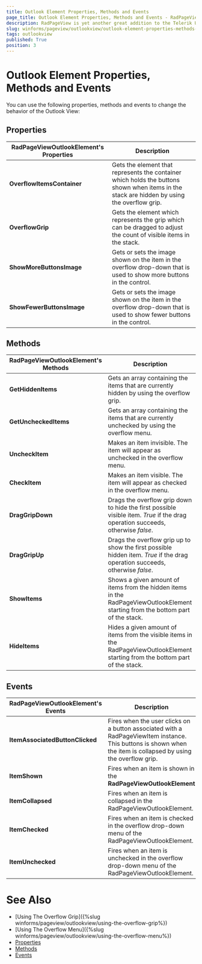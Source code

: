 ```yaml
---
title: Outlook Element Properties, Methods and Events
page_title: Outlook Element Properties, Methods and Events - RadPageView
description: RadPageView is yet another great addition to the Telerik UI for WinForms suite. As the name implies, this control layouts pages of subcontrols in different views.
slug: winforms/pageview/outlookview/outlook-element-properties-methods-events
tags: outlookview
published: True
position: 3
---
```


# Outlook Element Properties, Methods and Events

You can use the following properties, methods and events to change the behavior of the Outlook View:

## Properties

|RadPageViewOutlookElement's Properties|Description|
|----|----|
|**OverflowItemsContainer**|Gets the element that represents the container which holds the buttons shown when items in the stack are hidden by using the overflow grip.|
|**OverflowGrip**|Gets the element which represents the grip which can be dragged to adjust the count of visible items in the stack.|
|**ShowMoreButtonsImage**|Gets or sets the image shown on the item in the overflow drop-down that is used to show more buttons in the control.|
**ShowFewerButtonsImage**|Gets or sets the image shown on the item in the overflow drop-down that is used to show fewer buttons in the control.|

## Methods

|RadPageViewOutlookElement's Methods|Description|
|----|----|
|**GetHiddenItems**|Gets an array containing the items that are currently hidden by using the overflow grip.|
|**GetUncheckedItems**|Gets an array containing the items that are currently unchecked by using the overflow menu.|
|**UncheckItem**|Makes an item invisible. The item will appear as unchecked in the overflow menu.|
|**CheckItem**|Makes an item visible. The item will appear as checked in the overflow menu.|
|**DragGripDown**|Drags the overflow grip down to hide the first possible visible item. *True* if the drag operation succeeds, otherwise *false*.|
|**DragGripUp**|Drags the overflow grip up to show the first possible hidden item. *True* if the drag operation succeeds, otherwise *false*.|
|**ShowItems**|Shows a given amount of items from the hidden items in the RadPageViewOutlookElement starting from the bottom part of the stack.|
|**HideItems**|Hides a given amount of items from the visible items in the RadPageViewOutlookElement starting from the bottom part of the stack.|

## Events

|RadPageViewOutlookElement's Events|Description|
|----|----|
|**ItemAssociatedButtonClicked**|Fires when the user clicks on a button associated with a RadPageViewItem instance. This buttons is shown when the item is collapsed by using the overflow grip.|
|**ItemShown**|Fires when an item is shown in the **RadPageViewOutlookElement**|
|**ItemCollapsed**|Fires when an item is collapsed in the RadPageViewOutlookElement.|
|**ItemChecked**|Fires when an item is checked in the overflow drop-down menu of the RadPageViewOutlookElement.|
|**ItemUnchecked**|Fires when an item is unchecked in the overflow drop-down menu of the RadPageViewOutlookElement.|

# See Also

* [Using The Overflow Grip]({%slug winforms/pageview/outlookview/using-the-overflow-grip%})	
* [Using The Overflow Menu]({%slug winforms/pageview/outlookview/using-the-overflow-menu%})	
* [Properties](https://docs.telerik.com/devtools/winforms/api/telerik.wincontrols.ui.radpageviewoutlookelement.html#properties)	
* [Methods](https://docs.telerik.com/devtools/winforms/api/telerik.wincontrols.ui.radpageviewoutlookelement.html#methods)	
* [Events](https://docs.telerik.com/devtools/winforms/api/telerik.wincontrols.ui.radpageviewoutlookelement.html#events)	
